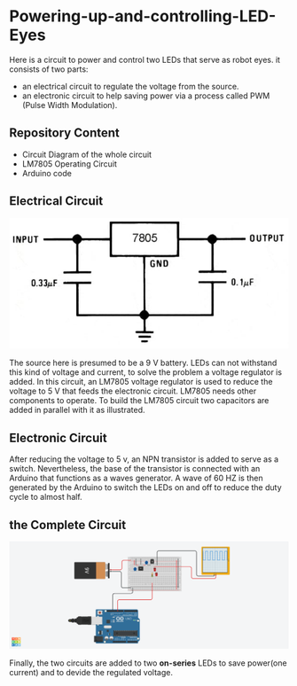 # Powering-up-and-controlling-LED-Eyes

Here is a circuit to power and control two LEDs that serve as robot eyes. it consists of two parts:
* an electrical circuit to regulate the voltage from the source.
* an electronic circuit to help saving power via a process called PWM (Pulse Width Modulation).

## Repository Content
* Circuit Diagram of the whole circuit
* LM7805 Operating Circuit
* Arduino code 

## Electrical Circuit

![Electrical Circuit](https://github.com/AbdullahAlshambri/Powering-up-and-controlling-LED-Eyes/blob/main/Circuit%20Diagrams/LM7805%20Cricuit.jpeg?raw=true)

The source here is presumed to be a 9 V battery. LEDs can not withstand this kind of voltage and current, to solve the problem a voltage regulator is added. In this circuit, an LM7805 voltage regulator is used to reduce the voltage to 5 V that feeds the electronic circuit. LM7805 needs other components to operate. To build the LM7805 circuit two capacitors are added in parallel with it as illustrated.

## Electronic Circuit

After reducing the voltage to 5 v, an NPN transistor is added to serve as a switch. Nevertheless, the base of the transistor is connected with an Arduino that functions as a waves generator. A wave of 60 HZ is then generated by the Arduino to switch the LEDs on and off to reduce the duty cycle to almost half.


## the Complete Circuit

![Complete Circuit](https://github.com/AbdullahAlshambri/Powering-up-and-controlling-LED-Eyes/blob/main/Circuit%20Diagrams/Circuit%20Diagram.png)

Finally, the two circuits are added to two **on-series** LEDs to save power(one current) and to devide the regulated voltage. 
